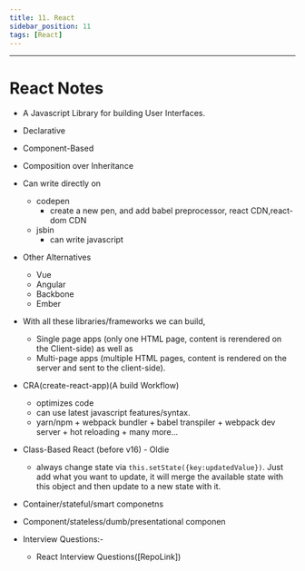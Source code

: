 ```yaml
---
title: 11. React
sidebar_position: 11
tags: [React]
---
```


---

# React Notes

- A Javascript Library for building User Interfaces.

- Declarative
- Component-Based
- Composition over Inheritance

- Can write directly on

  - codepen
    - create a new pen, and add babel preprocessor, react CDN,react-dom CDN
  - jsbin
    - can write javascript

- Other Alternatives

  - Vue
  - Angular
  - Backbone
  - Ember

- With all these libraries/frameworks we can build,

  - Single page apps (only one HTML page, content is rerendered on the Client-side) as well as
  - Multi-page apps (multiple HTML pages, content is rendered on the server and sent to the client-side).

- CRA(create-react-app)(A build Workflow)

  - optimizes code
  - can use latest javascript features/syntax.
  - yarn/npm + webpack bundler + babel transpiler + webpack dev server + hot reloading + many more...

- Class-Based React (before v16) - Oldie

  - always change state via `this.setState({key:updatedValue})`. Just add what you want to update, it will merge the available state with this object and then update to a new state with it.

- Container/stateful/smart componetns
- Component/stateless/dumb/presentational componen

- Interview Questions:-
  - React Interview Questions([RepoLink])
